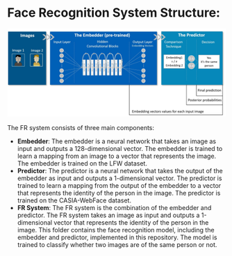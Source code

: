 # Face Recognition System Structure:
<p align="center">
  <img alt="example image" src="https://github.com/guyelov/Face-Recognition-Mitigation-Method/blob/3fb8623bc12869e43a3264788a76da674288a8ea/Data/Images/FR%20System%20Structure.jpg" width="700"/>
</p>

The FR system consists of three main components:
- **Embedder**: The embedder is a neural network that takes an image as input and outputs a 128-dimensional vector. The embedder is trained to learn a mapping from an image to a vector that represents the image. The embedder is trained on the LFW dataset.
- **Predictor**: The predictor is a neural network that takes the output of the embedder as input and outputs a 1-dimensional vector. The predictor is trained to learn a mapping from the output of the embedder to a vector that represents the identity of the person in the image. The predictor is trained on the CASIA-WebFace dataset.
- **FR System**: The FR system is the combination of the embedder and predictor. The FR system takes an image as input and outputs a 1-dimensional vector that represents the identity of the person in the image.
This folder contains the face recognition model, including the embedder and predictor, implemented in this repository.
The model is trained to classify whether two images are of the same person or not.
